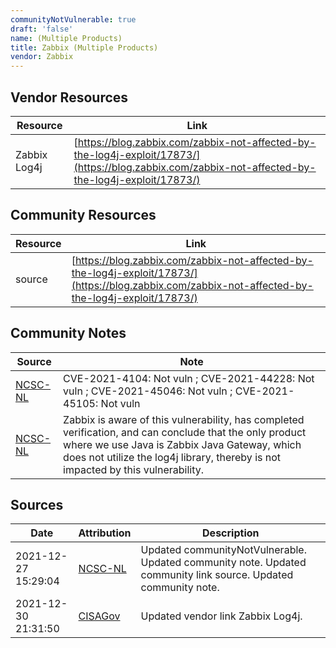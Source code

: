 ```yaml
---
communityNotVulnerable: true
draft: 'false'
name: (Multiple Products)
title: Zabbix (Multiple Products)
vendor: Zabbix
---
```


## Vendor Resources
| Resource | Link |
| --- | --- |
| Zabbix Log4j | [https://blog.zabbix.com/zabbix-not-affected-by-the-log4j-exploit/17873/](https://blog.zabbix.com/zabbix-not-affected-by-the-log4j-exploit/17873/) |

## Community Resources
| Resource | Link |
| --- | --- |
| source | [https://blog.zabbix.com/zabbix-not-affected-by-the-log4j-exploit/17873/](https://blog.zabbix.com/zabbix-not-affected-by-the-log4j-exploit/17873/) |

## Community Notes
| Source | Note |
| --- | --- |
| [NCSC-NL](https://github.com/NCSC-NL/log4shell/blob/main/software/README.md) | CVE-2021-4104: Not vuln ; CVE-2021-44228: Not vuln ; CVE-2021-45046: Not vuln ; CVE-2021-45105: Not vuln </ul> |
| [NCSC-NL](https://github.com/NCSC-NL/log4shell/blob/main/software/README.md) | Zabbix is aware of this vulnerability, has completed verification, and can conclude that the only product where we use Java is Zabbix Java Gateway, which does not utilize the log4j library, thereby is not impacted by this vulnerability. |

## Sources
| Date | Attribution | Description |
| --- | --- | --- |
| 2021-12-27 15:29:04 | [NCSC-NL](https://github.com/NCSC-NL/log4shell/blob/main/software/README.md) | Updated communityNotVulnerable. Updated community note. Updated community link source. Updated community note.  |
| 2021-12-30 21:31:50 | [CISAGov](https://raw.githubusercontent.com/cisagov/log4j-affected-db/develop/README.md) | Updated vendor link Zabbix Log4j.  |
